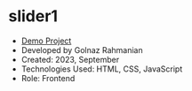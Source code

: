 # slider1

- [Demo Project](https://golnazrahmanian.github.io/slider1)
- Developed by Golnaz Rahmanian
- Created: 2023, September
- Technologies Used: HTML, CSS, JavaScript
- Role: Frontend
